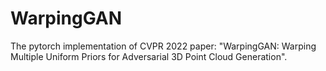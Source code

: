 # WarpingGAN
The pytorch implementation of CVPR 2022 paper: "WarpingGAN: Warping Multiple Uniform Priors for Adversarial 3D Point Cloud Generation".
